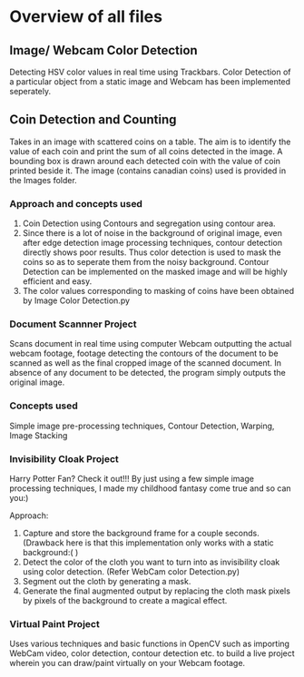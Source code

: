 # Overview of all files

## Image/ Webcam Color Detection
Detecting HSV color values in real time using Trackbars. Color Detection of a particular object from a static image and Webcam has been implemented seperately.

## Coin Detection and Counting
Takes in an image with scattered coins on a table. The aim is to identify the value of each coin and print the sum of all coins detected in the image. A bounding box is drawn around each detected coin with the value of coin printed beside it. The image (contains canadian coins) used is provided in the Images folder.

### Approach and concepts used
1. Coin Detection using Contours and segregation using contour area.
2. Since there is a lot of noise in the background of original image, even after edge detection image processing techniques, contour detection directly shows poor results. 
   Thus color detection is used to mask the coins so as to seperate them from the noisy background. Contour Detection can be implemented on the masked image and will be highly    efficient and easy.
3. The color values corresponding to masking of coins have been obtained by Image Color Detection.py

### Document Scannner Project
Scans document in real time using computer Webcam outputting the actual webcam footage, footage detecting the contours of the document to be scanned as well as the final cropped image of the scanned document. In absence of any document to be detected, the program simply outputs the original image.

### Concepts used
Simple image pre-processing techniques, Contour Detection, Warping, Image Stacking

### Invisibility Cloak Project
Harry Potter Fan? Check it out!!! By just using a few simple image processing techniques, I made my childhood fantasy come true and so can you:)

Approach:
1. Capture and store the background frame for a couple seconds. (Drawback here is that this implementation only works with a static background:( )
2. Detect the color of the cloth you want to turn into as invisibility cloak using color detection. (Refer WebCam color Detection.py)
3. Segment out the cloth by generating a mask. 
4. Generate the final augmented output by replacing the cloth mask pixels by pixels of the background to create a magical effect. 

### Virtual Paint Project
Uses various techniques and basic functions in OpenCV such as importing WebCam video, color detection, contour detection etc. to build a live project wherein you can draw/paint virtually on your Webcam footage.
